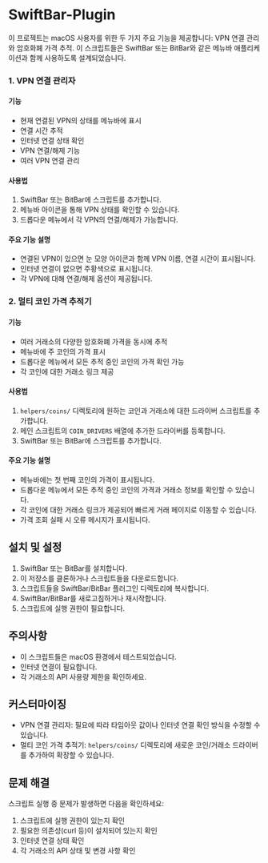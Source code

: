 # SwiftBar-Plugin

이 프로젝트는 macOS 사용자를 위한 두 가지 주요 기능을 제공합니다: VPN 연결 관리와 암호화폐 가격 추적. 이 스크립트들은 SwiftBar 또는 BitBar와 같은 메뉴바 애플리케이션과 함께 사용하도록 설계되었습니다.

### 1. VPN 연결 관리자

#### 기능
- 현재 연결된 VPN의 상태를 메뉴바에 표시
- 연결 시간 추적
- 인터넷 연결 상태 확인
- VPN 연결/해제 기능
- 여러 VPN 연결 관리

#### 사용법
1. SwiftBar 또는 BitBar에 스크립트를 추가합니다.
2. 메뉴바 아이콘을 통해 VPN 상태를 확인할 수 있습니다.
3. 드롭다운 메뉴에서 각 VPN의 연결/해제가 가능합니다.

#### 주요 기능 설명
- 연결된 VPN이 있으면 눈 모양 아이콘과 함께 VPN 이름, 연결 시간이 표시됩니다.
- 인터넷 연결이 없으면 주황색으로 표시됩니다.
- 각 VPN에 대해 연결/해제 옵션이 제공됩니다.

### 2. 멀티 코인 가격 추적기

#### 기능
- 여러 거래소의 다양한 암호화폐 가격을 동시에 추적
- 메뉴바에 주 코인의 가격 표시
- 드롭다운 메뉴에서 모든 추적 중인 코인의 가격 확인 가능
- 각 코인에 대한 거래소 링크 제공

#### 사용법
1. `helpers/coins/` 디렉토리에 원하는 코인과 거래소에 대한 드라이버 스크립트를 추가합니다.
2. 메인 스크립트의 `COIN_DRIVERS` 배열에 추가한 드라이버를 등록합니다.
3. SwiftBar 또는 BitBar에 스크립트를 추가합니다.

#### 주요 기능 설명
- 메뉴바에는 첫 번째 코인의 가격이 표시됩니다.
- 드롭다운 메뉴에서 모든 추적 중인 코인의 가격과 거래소 정보를 확인할 수 있습니다.
- 각 코인에 대한 거래소 링크가 제공되어 빠르게 거래 페이지로 이동할 수 있습니다.
- 가격 조회 실패 시 오류 메시지가 표시됩니다.

## 설치 및 설정

1. SwiftBar 또는 BitBar를 설치합니다.
2. 이 저장소를 클론하거나 스크립트들을 다운로드합니다.
3. 스크립트들을 SwiftBar/BitBar 플러그인 디렉토리에 복사합니다.
4. SwiftBar/BitBar를 새로고침하거나 재시작합니다.
5. 스크립트에 실행 권한이 필요합니다.

## 주의사항

- 이 스크립트들은 macOS 환경에서 테스트되었습니다.
- 인터넷 연결이 필요합니다.
- 각 거래소의 API 사용량 제한을 확인하세요.

## 커스터마이징

- VPN 연결 관리자: 필요에 따라 타임아웃 값이나 인터넷 연결 확인 방식을 수정할 수 있습니다.
- 멀티 코인 가격 추적기: `helpers/coins/` 디렉토리에 새로운 코인/거래소 드라이버를 추가하여 확장할 수 있습니다.

## 문제 해결

스크립트 실행 중 문제가 발생하면 다음을 확인하세요:
1. 스크립트에 실행 권한이 있는지 확인
2. 필요한 의존성(curl 등)이 설치되어 있는지 확인
3. 인터넷 연결 상태 확인
4. 각 거래소의 API 상태 및 변경 사항 확인
